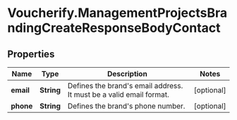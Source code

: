 # Voucherify.ManagementProjectsBrandingCreateResponseBodyContact

## Properties

Name | Type | Description | Notes
------------ | ------------- | ------------- | -------------
**email** | **String** | Defines the brand&#39;s email address. It must be a valid email format. | [optional] 
**phone** | **String** | Defines the brand&#39;s phone number. | [optional] 


